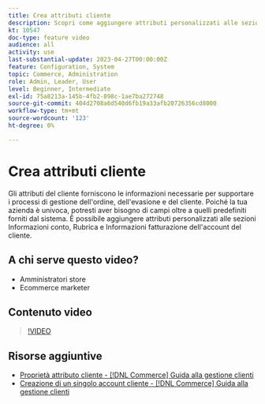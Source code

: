 ```yaml
---
title: Crea attributi cliente
description: Scopri come aggiungere attributi personalizzati alle sezioni Informazioni account, Rubrica e Informazioni fatturazione dell’account di un cliente.
kt: 10547
doc-type: feature video
audience: all
activity: use
last-substantial-update: 2023-04-27T00:00:00Z
feature: Configuration, System
topic: Commerce, Administration
role: Admin, Leader, User
level: Beginner, Intermediate
exl-id: 75a8213a-145b-4fb2-898c-1ae7ba272748
source-git-commit: 404d2708a6d540d6fb19a33afb20726356cd8000
workflow-type: tm+mt
source-wordcount: '123'
ht-degree: 0%

---
```


# Crea attributi cliente

Gli attributi del cliente forniscono le informazioni necessarie per supportare i processi di gestione dell&#39;ordine, dell&#39;evasione e del cliente. Poiché la tua azienda è univoca, potresti aver bisogno di campi oltre a quelli predefiniti forniti dal sistema. È possibile aggiungere attributi personalizzati alle sezioni Informazioni conto, Rubrica e Informazioni fatturazione dell&#39;account del cliente.

## A chi serve questo video?

- Amministratori store
- Ecommerce marketer

## Contenuto video

>[!VIDEO](https://video.tv.adobe.com/v/343661?quality=12&learn=on)

## Risorse aggiuntive

- [Proprietà attributo cliente - [!DNL Commerce] Guida alla gestione clienti](https://experienceleague.adobe.com/docs/commerce-admin/customers/customer-accounts/attributes/attribute-properties.html)
- [Creazione di un singolo account cliente - [!DNL Commerce] Guida alla gestione clienti](https://experienceleague.adobe.com/docs/commerce-admin/customers/customer-accounts/account-create.html)
